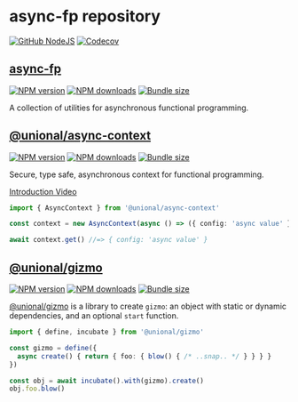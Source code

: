 # async-fp repository

[![GitHub NodeJS][github-nodejs]][github-action-url]
[![Codecov][codecov-image]][codecov-url]

## [async-fp][async-fp-pkg-url]

[![NPM version][async-fp-npm-image]][async-fp-npm-url]
[![NPM downloads][async-fp-downloads-image]][async-fp-downloads-url]
[![Bundle size][async-fp-bundlephobia-image]][async-fp-bundlephobia-url]

A collection of utilities for asynchronous functional programming.

## [@unional/async-context][async-context-pkg-url]

[![NPM version][async-context-npm-image]][async-context-npm-url]
[![NPM downloads][async-context-downloads-image]][async-context-downloads-url]
[![Bundle size][async-context-bundlephobia-image]][async-context-bundlephobia-url]

Secure, type safe, asynchronous context for functional programming.

[Introduction Video][introduction_video]

```ts
import { AsyncContext } from '@unional/async-context'

const context = new AsyncContext(async () => ({ config: 'async value' }))

await context.get() //=> { config: 'async value' }
```

## [@unional/gizmo]

[![NPM version][gizmo-npm-image]][gizmo-npm-url]
[![NPM downloads][gizmo-downloads-image]][gizmo-npm-url]
[![Bundle size][gizmo-bundlephobia-image]][gizmo-bundlephobia-url]

[@unional/gizmo] is a library to create `gizmo`: an object with static or dynamic dependencies, and an optional `start` function.

```ts
import { define, incubate } from '@unional/gizmo'

const gizmo = define({
  async create() { return { foo: { blow() { /* ..snap.. */ } } } }
})

const obj = await incubate().with(gizmo).create()
obj.foo.blow()
```

[async-context-bundlephobia-image]: https://img.shields.io/bundlephobia/minzip/@unional/async-context.svg
[async-context-bundlephobia-url]: https://bundlephobia.com/result?p=@unional/async-context
[async-context-downloads-image]: https://img.shields.io/npm/dm/@unional/async-context.svg?style=flat
[async-context-downloads-url]: https://npmjs.org/package/@unional/async-context
[async-context-npm-image]: https://img.shields.io/npm/v/@unional/async-context.svg?style=flat
[async-context-npm-url]: https://npmjs.org/package/@unional/async-context
[async-context-pkg-url]: https://github.com/unional/async-fp/tree/main/packages/async-context
[async-fp-bundlephobia-image]: https://img.shields.io/bundlephobia/minzip/async-fp.svg
[async-fp-bundlephobia-url]: https://bundlephobia.com/result?p=async-fp
[async-fp-downloads-image]: https://img.shields.io/npm/dm/async-fp.svg?style=flat
[async-fp-downloads-url]: https://npmjs.org/package/async-fp
[async-fp-npm-image]: https://img.shields.io/npm/v/async-fp.svg?style=flat
[async-fp-npm-url]: https://npmjs.org/package/async-fp
[async-fp-pkg-url]: https://github.com/unional/async-fp/tree/main/packages/async-fp
[codecov-image]: https://codecov.io/gh/unional/async-fp/branch/main/graph/badge.svg
[codecov-url]: https://codecov.io/gh/unional/async-fp
[github-action-url]: https://github.com/unional/async-fp/actions
[github-nodejs]: https://github.com/unional/async-fp/workflows/release/badge.svg
[introduction_video]: https://youtu.be/9EnrSJdvP48
[@unional/gizmo]: https://github.com/unional/async-fp/tree/main/packages/gizmo
[gizmo-bundlephobia-image]: https://img.shields.io/bundlephobia/minzip/@unional/gizmo.svg
[gizmo-bundlephobia-url]: https://bundlephobia.com/result?p=@unional/gizmo
[gizmo-downloads-image]: https://img.shields.io/npm/dm/@unional/gizmo.svg?style=flat
[gizmo-npm-image]: https://img.shields.io/npm/v/@unional/gizmo.svg?style=flat
[gizmo-npm-url]: https://npmjs.org/package/@unional/gizmo
